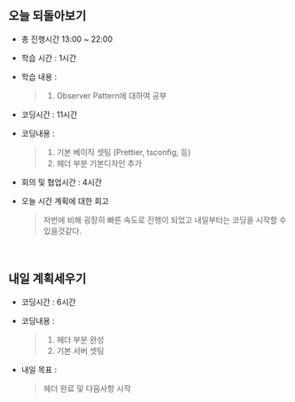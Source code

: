 ## 오늘 되돌아보기
- 총 진행시간 13:00 ~ 22:00
- 학습 시간 : 1시간
- 학습 내용 : 
  > 1. Observer Pattern에 대하여 공부

- 코딩시간 : 11시간
- 코딩내용 : 
  > 1. 기본 베이직 셋팅 (Prettier, tsconfig, 등)
  > 2. 헤더 부분 기본디자인 추가

- 회의 및 협업시간 : 4시간
- 오늘 시간 계획에 대한 회고
  > 저번에 비해 굉장히 빠른 속도로 진행이 되었고 내일부터는 코딩을 시작할 수 있을것같다.

<br>

## 내일 계획세우기
- 코딩시간 : 6시간
- 코딩내용 :
  > 1. 헤더 부분 완성
  > 2. 기본 서버 셋팅

- 내일 목표 :
  > 헤더 완료 및 다음사항 시작